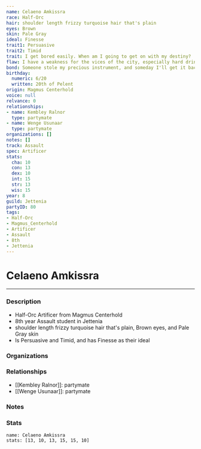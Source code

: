 ```yaml
---
name: Celaeno Amkissra
race: Half-Orc
hair: shoulder length frizzy turquoise hair that's plain
eyes: Brown
skin: Pale Gray
ideal: Finesse
trait1: Persuasive
trait2: Timid
trait: I get bored easily. When am I going to get on with my destiny?
flaw: I have a weakness for the vices of the city, especially hard drink.
bond: Someone stole my precious instrument, and someday I'll get it back.
birthday:
  numeric: 6/20
  written: 20th of Pelent
origin: Magmus Centerhold
voice: null
relvance: 0
relationships:
- name: Kembley Ralnor
  type: partymate
- name: Wenge Usunaar
  type: partymate
organizations: []
notes: []
track: Assault
spec: Artificer
stats:
  cha: 10
  con: 13
  dex: 10
  int: 15
  str: 13
  wis: 15
year: 8
guild: Jettenia
partyID: 80
tags:
- Half-Orc
- Magmus_Centerhold
- Artificer
- Assault
- 8th
- Jettenia
---
```

# Celaeno Amkissra
---
### Description
- Half-Orc Artificer from Magmus Centerhold
- 8th year Assault student in Jettenia
- shoulder length frizzy turquoise hair that's plain, Brown eyes, and Pale Gray skin
- Is Persuasive and Timid, and has Finesse as their ideal

### Organizations

### Relationships
- [[Kembley Ralnor]]: partymate
- [[Wenge Usunaar]]: partymate

### Notes

### Stats
```statblock
name: Celaeno Amkissra
stats: [13, 10, 13, 15, 15, 10]
```